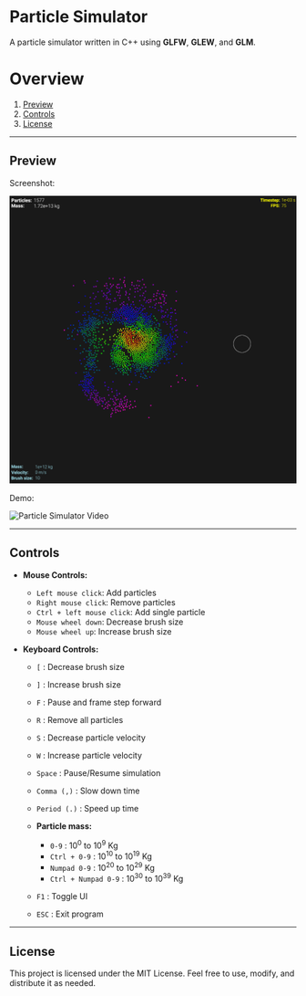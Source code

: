 # Particle Simulator

A particle simulator written in C++ using **GLFW**, **GLEW**, and **GLM**.

# Overview

1. [Preview](#preview)
2. [Controls](#controls)
3. [License](#license)

---

## Preview

Screenshot:

![Particle Simulator Screenshot](preview/screenshot.png)

Demo:

![Particle Simulator Video](preview/demo.gif)

---

## Controls

- **Mouse Controls:**

  - `Left mouse click`: Add particles
  - `Right mouse click`: Remove particles
  - `Ctrl + left mouse click`: Add single particle
  - `Mouse wheel down`: Decrease brush size
  - `Mouse wheel up`: Increase brush size

- **Keyboard Controls:**

  - `[` : Decrease brush size
  - `]` : Increase brush size
  - `F` : Pause and frame step forward
  - `R` : Remove all particles
  - `S` : Decrease particle velocity
  - `W` : Increase particle velocity
  - `Space` : Pause/Resume simulation
  - `Comma (,)` : Slow down time
  - `Period (.)` : Speed up time
  - **Particle mass:**
    -  `0-9` : 10<sup>0</sup> to 10<sup>9</sup> Kg
    - `Ctrl + 0-9` : 10<sup>10</sup> to 10<sup>19</sup> Kg
    - `Numpad 0-9` : 10<sup>20</sup> to 10<sup>29</sup> Kg
    - `Ctrl + Numpad 0-9` : 10<sup>30</sup> to 10<sup>39</sup> Kg
 
  - `F1` : Toggle UI
  - `ESC` : Exit program

---

## License

This project is licensed under the MIT License. Feel free to use, modify, and distribute it as needed.
